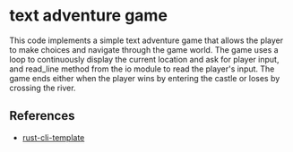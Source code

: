 # text adventure game
This code implements a simple text adventure game that allows the player to make choices and navigate through the game world. The game uses a loop to continuously display the current location and ask for player input, and read_line method from the io module to read the player's input. The game ends either when the player wins by entering the castle or loses by crossing the river.

## References

* [rust-cli-template](https://github.com/kbknapp/rust-cli-template)
